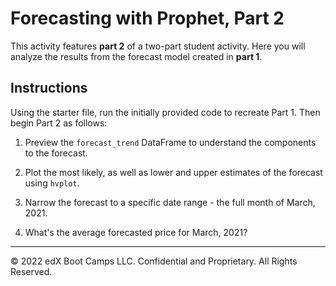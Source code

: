 # Forecasting with Prophet, Part 2

This activity features **part 2** of a two-part student activity. Here you will analyze the results from the forecast model created in **part 1**.

## Instructions

Using the starter file, run the initially provided code to recreate Part 1. Then begin Part 2 as follows:

1. Preview the `forecast_trend` DataFrame to understand the components to the forecast.

2. Plot the most likely, as well as lower and upper estimates of the forecast using `hvplot`.

3. Narrow the forecast to a specific date range - the full month of March, 2021.

4. What's the average forecasted price for March, 2021?

---

© 2022 edX Boot Camps LLC. Confidential and Proprietary. All Rights Reserved.
